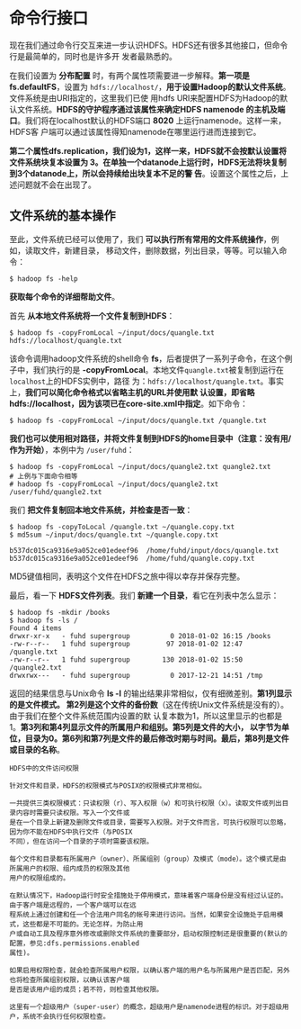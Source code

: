 命令行接口
================================================================================
现在我们通过命令行交互来进一步认识HDFS。HDFS还有很多其他接口，但命令行是最简单的，同时也是许多开
发者最熟悉的。

在我们设置为 **分布配置** 时，有两个属性项需要进一步解释。**第一项是fs.defaultFS**，设置为
`hdfs://localhost/`，**用于设置Hadoop的默认文件系统**。文件系统是由URI指定的，这里我们已使
用hdfs URI来配置HDFS为Hadoop的默认文件系统。**HDFS的守护程序通过该属性来确定HDFS namenode
的主机及端口**。我们将在localhost默认的HDFS端口 **8020** 上运行namenode。这样一来，HDFS客
户端可以通过该属性得知namenode在哪里运行进而连接到它。

**第二个属性dfs.replication，我们设为1，这样一来，HDFS就不会按默认设置将文件系统块复本设置为
3。在单独一个datanode上运行时，HDFS无法将块复制到3个datanode上，所以会持续给出块复本不足的警
告**。设置这个属性之后，上述问题就不会在出现了。

## 文件系统的基本操作
至此，文件系统已经可以使用了，我们 **可以执行所有常用的文件系统操作**，例如，读取文件，新建目录，
移动文件，删除数据，列出目录，等等。可以输入命令：
```shell
$ hadoop fs -help
```
**获取每个命令的详细帮助文件**。

首先 **从本地文件系统将一个文件复制到HDFS**：
```shell
$ hadoop fs -copyFromLocal ~/input/docs/quangle.txt hdfs://localhost/quangle.txt
```
该命令调用hadoop文件系统的shell命令 **fs**，后者提供了一系列子命令，在这个例子中，我们执行的是
 **-copyFromLocal**。本地文件`quangle.txt`被复制到运行在`localhost`上的HDFS实例中，路径
 为：`hdfs://localhost/quangle.txt`。事实上，**我们可以简化命令格式以省略主机的URL并使用默
 认设置，即省略hdfs://localhost，因为该项已在core-site.xml中指定**。如下命令：
```shell
$ hadoop fs -copyFromLocal ~/input/docs/quangle.txt /quangle.txt
```
**我们也可以使用相对路径，并将文件复制到HDFS的home目录中（注意：没有用/作为开始）**，本例中为
`/user/fuhd`：
```shell
$ hadoop fs -copyFromLocal ~/input/docs/quangle2.txt quangle2.txt
# 上例与下面命令相等
# hadoop fs -copyFromLocal ~/input/docs/quangle2.txt /user/fuhd/quangle2.txt
```
我们 **把文件复制回本地文件系统，并检查是否一致**：
```shell
$ hadoop fs -copyToLocal /quangle.txt ~/quangle.copy.txt
$ md5sum ~/input/docs/quangle.txt ~/quangle.copy.txt

b537dc015ca9316e9a052ce01edeef96  /home/fuhd/input/docs/quangle.txt
b537dc015ca9316e9a052ce01edeef96  /home/fuhd/quangle.copy.txt
```
MD5键值相同，表明这个文件在HDFS之旅中得以幸存并保存完整。

最后，看一下 **HDFS文件列表**。我们 **新建一个目录**，看它在列表中怎么显示：
```shell
$ hadoop fs -mkdir /books
$ hadoop fs -ls /
Found 4 items
drwxr-xr-x   - fuhd supergroup          0 2018-01-02 16:15 /books
-rw-r--r--   1 fuhd supergroup         97 2018-01-02 12:47 /quangle.txt
-rw-r--r--   1 fuhd supergroup        130 2018-01-02 15:50 /quangle2.txt
drwxrwx---   - fuhd supergroup          0 2017-12-21 14:51 /tmp
```
返回的结果信息与Unix命令 **ls -l** 的输出结果非常相似，仅有细微差别。**第1列显示的是文件模式。
第2列是这个文件的备份数**（这在传统Unix文件系统是没有的）。由于我们在整个文件系统范围内设置的默
认复本数为1，所以这里显示的也都是1。**第3列和第4列显示文件的所属用户和组别。第5列是文件的大小，
以字节为单位，目录为0。第6列和第7列是文件的最后修改时期与时间。最后，第8列是文件或目录的名称**。
```
HDFS中的文件访问权限

针对文件和目录，HDFS的权限模式与POSIX的权限模式非常相似。

一共提供三类权限模式：只读权限（r）、写入权限（w）和可执行权限（x）。读取文件或列出目录内容时需要只读权限。写入一个文件或
是在一个目录上新建及删除文件或目录，需要写入权限。对于文件而言，可执行权限可以忽略，因为你不能在HDFS中执行文件（与POSIX
不同），但在访问一个目录的子项时需要该权限。

每个文件和目录都有所属用户（owner）、所属组别（group）及模式（mode）。这个模式是由所属用户的权限、组内成员的权限及其他
用户的权限组成的。

在默认情况下，Hadoop运行时安全措施处于停用模式，意味着客户端身份是没有经过认证的。由于客户端是远程的，一个客户端可以在远
程系统上通过创建和任一个合法用户同名的帐号来进行访问。当然，如果安全设施处于启用模式，这些都是不可能的。无论怎样，为防止用
户或自动工具及程序意外修改或删除文件系统的重要部分，启动权限控制还是很重要的(默认的配置，参见:dfs.permissions.enabled
属性)。

如果启用权限检查，就会检查所属用户权限，以确认客户端的用户名与所属用户是否匹配，另外也将检查所属组别权限，以确认该客户端
是否是该用户组的成员；若不符，则检查其他权限。

这里有一个超级用户（super-user）的概念，超级用户是namenode进程的标识。对于超级用户，系统不会执行任何权限检查。
```
